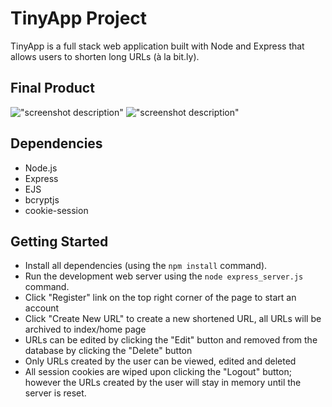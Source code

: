 # TinyApp Project

TinyApp is a full stack web application built with Node and Express that allows users to shorten long URLs (à la bit.ly).

## Final Product

!["screenshot description"](#)
!["screenshot description"](#)

## Dependencies

- Node.js
- Express
- EJS
- bcryptjs
- cookie-session

## Getting Started

- Install all dependencies (using the `npm install` command).
- Run the development web server using the `node express_server.js` command.
- Click "Register" link on the top right corner of the page to start an account
- Click "Create New URL" to create a new shortened URL, all URLs will be archived to index/home page
- URLs can be edited by clicking the "Edit" button and removed from the database by clicking the "Delete" button
- Only URLs created by the user can be viewed, edited and deleted
- All session cookies are wiped upon clicking the "Logout" button; however the URLs created by the user will stay in memory until the server is reset.

